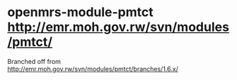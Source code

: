 # openmrs-module-pmtct http://emr.moh.gov.rw/svn/modules/pmtct/

Branched off from http://emr.moh.gov.rw/svn/modules/pmtct/branches/1.6.x/